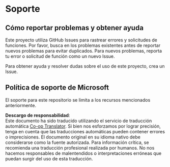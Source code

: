 <!--
CO_OP_TRANSLATOR_METADATA:
{
  "original_hash": "872be8bc1b93ef1dd9ac3d6e8f99f6ab",
  "translation_date": "2025-08-24T20:47:26+00:00",
  "source_file": "SUPPORT.md",
  "language_code": "es"
}
-->
# Soporte
## Cómo reportar problemas y obtener ayuda  

Este proyecto utiliza GitHub Issues para rastrear errores y solicitudes de funciones. Por favor, busca en los problemas existentes antes de reportar nuevos problemas para evitar duplicados. Para nuevos problemas, reporta tu error o solicitud de función como un nuevo Issue.

Para obtener ayuda y resolver dudas sobre el uso de este proyecto, crea un Issue.

## Política de soporte de Microsoft  

El soporte para este repositorio se limita a los recursos mencionados anteriormente.

**Descargo de responsabilidad**:  
Este documento ha sido traducido utilizando el servicio de traducción automática [Co-op Translator](https://github.com/Azure/co-op-translator). Si bien nos esforzamos por lograr precisión, tenga en cuenta que las traducciones automáticas pueden contener errores o imprecisiones. El documento original en su idioma nativo debe considerarse como la fuente autorizada. Para información crítica, se recomienda una traducción profesional realizada por humanos. No nos hacemos responsables de malentendidos o interpretaciones erróneas que puedan surgir del uso de esta traducción.